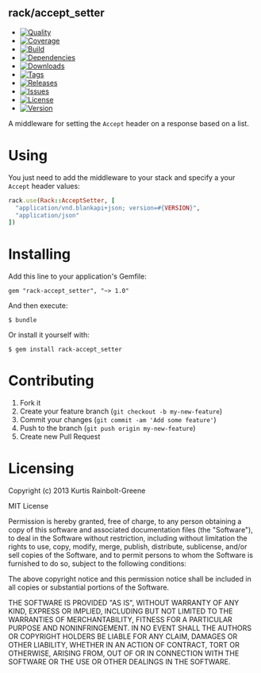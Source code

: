 rack/accept_setter
--------------------

  - [![Quality](http://img.shields.io/codeclimate/github/krainboltgreene/rack-accept_setter.gem.svg?style=flat-square)](https://codeclimate.com/github/krainboltgreene/rack-accept_setter.gem)
  - [![Coverage](http://img.shields.io/codeclimate/coverage/github/krainboltgreene/rack-accept_setter.gem.svg?style=flat-square)](https://codeclimate.com/github/krainboltgreene/rack-accept_setter.gem)
  - [![Build](http://img.shields.io/travis-ci/krainboltgreene/rack-accept_setter.gem.svg?style=flat-square)](https://travis-ci.org/krainboltgreene/rack-accept_setter.gem)
  - [![Dependencies](http://img.shields.io/gemnasium/krainboltgreene/rack-accept_setter.gem.svg?style=flat-square)](https://gemnasium.com/krainboltgreene/rack-accept_setter.gem)
  - [![Downloads](http://img.shields.io/gem/dtv/rack-accept_setter.svg?style=flat-square)](https://rubygems.org/gems/rack-accept_setter)
  - [![Tags](http://img.shields.io/github/tag/krainboltgreene/rack-accept_setter.gem.svg?style=flat-square)](http://github.com/krainboltgreene/rack-accept_setter.gem/tags)
  - [![Releases](http://img.shields.io/github/release/krainboltgreene/rack-accept_setter.gem.svg?style=flat-square)](http://github.com/krainboltgreene/rack-accept_setter.gem/releases)
  - [![Issues](http://img.shields.io/github/issues/krainboltgreene/rack-accept_setter.gem.svg?style=flat-square)](http://github.com/krainboltgreene/rack-accept_setter.gem/issues)
  - [![License](http://img.shields.io/badge/license-MIT-brightgreen.svg?style=flat-square)](http://opensource.org/licenses/MIT)
  - [![Version](http://img.shields.io/gem/v/rack-accept_setter.svg?style=flat-square)](https://rubygems.org/gems/rack-accept_setter)

A middleware for setting the `Accept` header on a response based on a list.


Using
=====

You just need to add the middleware to your stack and specify a your `Accept` header values:

``` ruby
rack.use(Rack::AcceptSetter, [
  "application/vnd.blankapi+json; version=#{VERSION}",
  "application/json"
])

```


Installing
==========

Add this line to your application's Gemfile:

    gem "rack-accept_setter", "~> 1.0"

And then execute:

    $ bundle

Or install it yourself with:

    $ gem install rack-accept_setter


Contributing
============

  1. Fork it
  2. Create your feature branch (`git checkout -b my-new-feature`)
  3. Commit your changes (`git commit -am 'Add some feature'`)
  4. Push to the branch (`git push origin my-new-feature`)
  5. Create new Pull Request


Licensing
=========

Copyright (c) 2013 Kurtis Rainbolt-Greene

MIT License

Permission is hereby granted, free of charge, to any person obtaining
a copy of this software and associated documentation files (the
"Software"), to deal in the Software without restriction, including
without limitation the rights to use, copy, modify, merge, publish,
distribute, sublicense, and/or sell copies of the Software, and to
permit persons to whom the Software is furnished to do so, subject to
the following conditions:

The above copyright notice and this permission notice shall be
included in all copies or substantial portions of the Software.

THE SOFTWARE IS PROVIDED "AS IS", WITHOUT WARRANTY OF ANY KIND,
EXPRESS OR IMPLIED, INCLUDING BUT NOT LIMITED TO THE WARRANTIES OF
MERCHANTABILITY, FITNESS FOR A PARTICULAR PURPOSE AND
NONINFRINGEMENT. IN NO EVENT SHALL THE AUTHORS OR COPYRIGHT HOLDERS BE
LIABLE FOR ANY CLAIM, DAMAGES OR OTHER LIABILITY, WHETHER IN AN ACTION
OF CONTRACT, TORT OR OTHERWISE, ARISING FROM, OUT OF OR IN CONNECTION
WITH THE SOFTWARE OR THE USE OR OTHER DEALINGS IN THE SOFTWARE.
